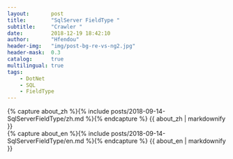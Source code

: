 ```yaml
---
layout:       post
title:        "SqlServer FieldType "
subtitle:     "Crawler "
date:         2018-12-19 18:42:10
author:       "Hfendou"
header-img:   "img/post-bg-re-vs-ng2.jpg"
header-mask:  0.3
catalog:      true
multilingual: true
tags:
    - DotNet
    - SQL
    - FieldType
---
```


<!-- Chinese Version -->
<div class="zh post-container">
    {% capture about_zh %}{% include posts/2018-09-14-SqlServerFieldType/zh.md %}{% endcapture %}
    {{ about_zh | markdownify }}
</div>

<!-- English Version -->
<div class="en post-container">
    {% capture about_en %}{% include posts/2018-09-14-SqlServerFieldType/en.md %}{% endcapture %}
    {{ about_en | markdownify }}
</div>